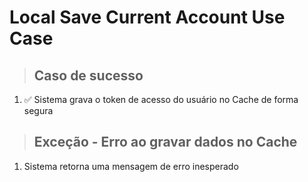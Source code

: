 # Local Save Current Account Use Case

> ## Caso de sucesso

1. ✅ Sistema grava o token de acesso do usuário no Cache de forma segura

> ## Exceção - Erro ao gravar dados no Cache

1. Sistema retorna uma mensagem de erro inesperado
